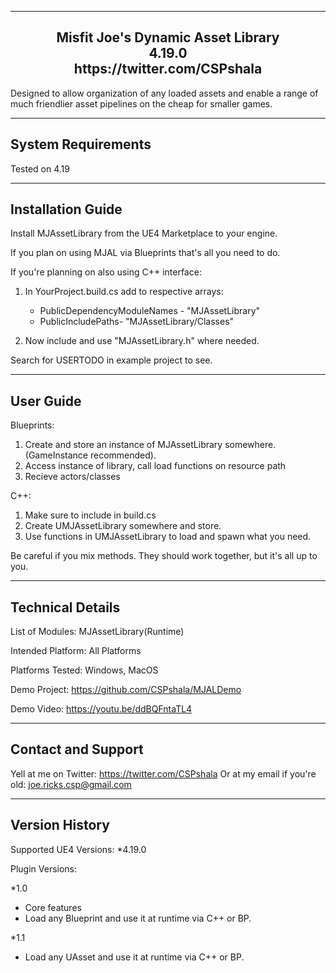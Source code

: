 ----------------------------------------------  
<h2 align="center">				
			Misfit Joe's Dynamic Asset Library<br>
					4.19.0   <br>
			https://twitter.com/CSPshala  <br>
</h2>

 Designed to allow organization of any loaded assets and enable a range of much friendlier asset pipelines on the cheap for smaller games.

-----------------------  
System Requirements
-----------------------  
Tested on 4.19

-----------------------
Installation Guide
-----------------------  

Install MJAssetLibrary from the UE4 Marketplace to your engine.

If you plan on using MJAL via Blueprints that's all you need to do.

If you're planning on also using C++ interface:

1) In YourProject.build.cs add to respective arrays:
  	- PublicDependencyModuleNames - "MJAssetLibrary"
  	- PublicIncludePaths- "MJAssetLibrary/Classes"

2) Now include and use "MJAssetLibrary.h" where needed.

Search for USERTODO in example project to see.

-----------------------
User Guide
-----------------------  
Blueprints:
1. Create and store an instance of MJAssetLibrary somewhere. (GameInstance recommended).
2. Access instance of library, call load functions on resource path
3. Recieve actors/classes

C++:
1. Make sure to include in build.cs
2. Create UMJAssetLibrary somewhere and store.
3. Use functions in UMJAssetLibrary to load and spawn what you need.

Be careful if you mix methods. They should work together, but it's all up to you.

-----------------------
Technical Details
-----------------------  

List of Modules: MJAssetLibrary(Runtime)

Intended Platform: All Platforms  

Platforms Tested: Windows, MacOS

Demo Project: https://github.com/CSPshala/MJALDemo

Demo Video: https://youtu.be/ddBQFntaTL4

-----------------------
Contact and Support
-----------------------  

Yell at me on Twitter: https://twitter.com/CSPshala
Or at my email if you're old: joe.ricks.csp@gmail.com

-----------------------
 Version History
-----------------------  

Supported UE4 Versions:
*4.19.0

Plugin Versions:

*1.0
- Core features
- Load any Blueprint and use it at runtime via C++ or BP.

*1.1
- Load any UAsset and use it at runtime via C++ or BP.
